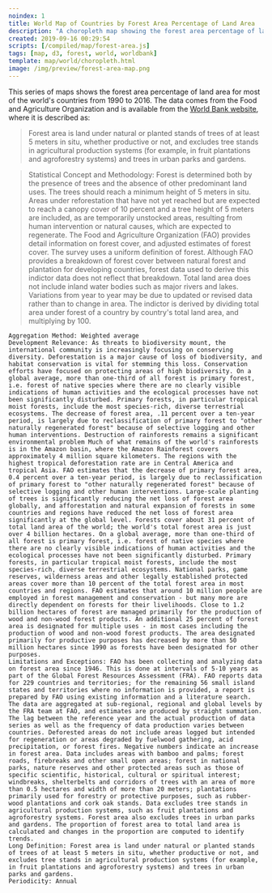 ```yaml
---
noindex: 1
title: World Map of Countries by Forest Area Percentage of Land Area
description: "A choropleth map showing the forest area percentage of land area for the world's countries based on data from the World Bank."
created: 2019-09-16 00:29:54
scripts: [/compiled/map/forest-area.js]
tags: [map, d3, forest, world, worldbank]
template: map/world/choropleth.html
image: /img/preview/forest-area-map.png
---
```

This series of maps shows the forest area percentage of land area for most of the world's countries from 1990 to 2016. The data comes from the Food and Agriculture Organization and is available from the [World Bank website](https://data.worldbank.org/indicator/AG.LND.FRST.ZS), where it is described as:

> Forest area is land under natural or planted stands of trees of at least 5 meters in situ, whether productive or not, and excludes tree stands in agricultural production systems (for example, in fruit plantations and agroforestry systems) and trees in urban parks and gardens.

> Statistical Concept and Methodology: Forest is determined both by the presence of trees and the absence of other predominant land uses. The trees should reach a minimum height of 5 meters in situ. Areas under reforestation that have not yet reached but are expected to reach a canopy cover of 10 percent and a tree height of 5 meters are included, as are temporarily unstocked areas, resulting from human intervention or natural causes, which are expected to regenerate. The Food and Agriculture Organization (FAO) provides detail information on forest cover, and adjusted estimates of forest cover. The survey uses a uniform definition of forest. Although FAO provides a breakdown of forest cover between natural forest and plantation for developing countries, forest data used to derive this indictor data does not reflect that breakdown. Total land area does not include inland water bodies such as major rivers and lakes. Variations from year to year may be due to updated or revised data rather than to change in area. The indictor is derived by dividing total area under forest of a country by country's total land area, and multiplying by 100.

    Aggregation Method: Weighted average
    Development Relevance: As threats to biodiversity mount, the international community is increasingly focusing on conserving diversity. Deforestation is a major cause of loss of biodiversity, and habitat conservation is vital for stemming this loss. Conservation efforts have focused on protecting areas of high biodiversity. On a global average, more than one-third of all forest is primary forest, i.e. forest of native species where there are no clearly visible indications of human activities and the ecological processes have not been significantly disturbed. Primary forests, in particular tropical moist forests, include the most species-rich, diverse terrestrial ecosystems. The decrease of forest area, .11 percent over a ten-year period, is largely due to reclassification of primary forest to "other naturally regenerated forest" because of selective logging and other human interventions. Destruction of rainforests remains a significant environmental problem Much of what remains of the world's rainforests is in the Amazon basin, where the Amazon Rainforest covers approximately 4 million square kilometers. The regions with the highest tropical deforestation rate are in Central America and tropical Asia. FAO estimates that the decrease of primary forest area, 0.4 percent over a ten-year period, is largely due to reclassification of primary forest to "other naturally regenerated forest" because of selective logging and other human interventions. Large-scale planting of trees is significantly reducing the net loss of forest area globally, and afforestation and natural expansion of forests in some countries and regions have reduced the net loss of forest area significantly at the global level. Forests cover about 31 percent of total land area of the world; the world's total forest area is just over 4 billion hectares. On a global average, more than one-third of all forest is primary forest, i.e. forest of native species where there are no clearly visible indications of human activities and the ecological processes have not been significantly disturbed. Primary forests, in particular tropical moist forests, include the most species-rich, diverse terrestrial ecosystems. National parks, game reserves, wilderness areas and other legally established protected areas cover more than 10 percent of the total forest area in most countries and regions. FAO estimates that around 10 million people are employed in forest management and conservation - but many more are directly dependent on forests for their livelihoods. Close to 1.2 billion hectares of forest are managed primarily for the production of wood and non-wood forest products. An additional 25 percent of forest area is designated for multiple uses - in most cases including the production of wood and non-wood forest products. The area designated primarily for productive purposes has decreased by more than 50 million hectares since 1990 as forests have been designated for other purposes.
    Limitations and Exceptions: FAO has been collecting and analyzing data on forest area since 1946. This is done at intervals of 5-10 years as part of the Global Forest Resources Assessment (FRA). FAO reports data for 229 countries and territories; for the remaining 56 small island states and territories where no information is provided, a report is prepared by FAO using existing information and a literature search. The data are aggregated at sub-regional, regional and global levels by the FRA team at FAO, and estimates are produced by straight summation. The lag between the reference year and the actual production of data series as well as the frequency of data production varies between countries. Deforested areas do not include areas logged but intended for regeneration or areas degraded by fuelwood gathering, acid precipitation, or forest fires. Negative numbers indicate an increase in forest area. Data includes areas with bamboo and palms; forest roads, firebreaks and other small open areas; forest in national parks, nature reserves and other protected areas such as those of specific scientific, historical, cultural or spiritual interest; windbreaks, shelterbelts and corridors of trees with an area of more than 0.5 hectares and width of more than 20 meters; plantations primarily used for forestry or protective purposes, such as rubber-wood plantations and cork oak stands. Data excludes tree stands in agricultural production systems, such as fruit plantations and agroforestry systems. Forest area also excludes trees in urban parks and gardens. The proportion of forest area to total land area is calculated and changes in the proportion are computed to identify trends.
    Long Definition: Forest area is land under natural or planted stands of trees of at least 5 meters in situ, whether productive or not, and excludes tree stands in agricultural production systems (for example, in fruit plantations and agroforestry systems) and trees in urban parks and gardens.
    Periodicity: Annual
